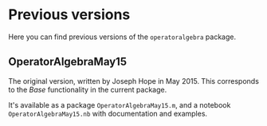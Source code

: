 # Previous versions

Here you can find previous versions of the `operatoralgebra` package.

## OperatorAlgebraMay15

The original version, written by Joseph Hope in May 2015. This corresponds to the *Base* functionality in the current package. 

It's available as a package `OperatorAlgebraMay15.m`, and a notebook `OperatorAlgebraMay15.nb` with documentation and examples.